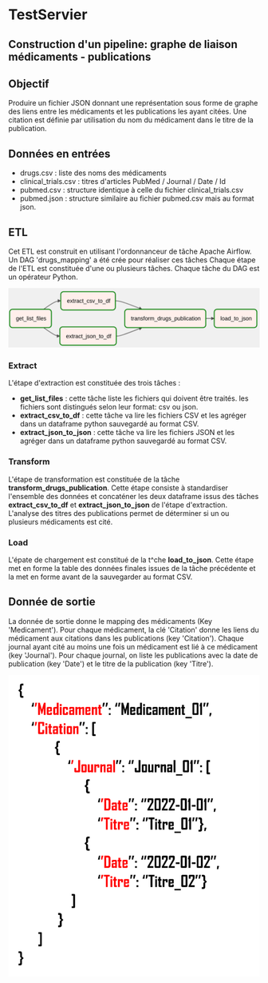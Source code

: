 # TestServier


## Construction d'un pipeline: graphe de liaison médicaments - publications

## Objectif

Produire un fichier JSON donnant une représentation sous forme de graphe des liens 
entre les médicaments et les publications les ayant citées. Une citation est définie par utilisation du nom du
médicament dans le titre de la publication.


## Données en entrées

- drugs.csv : liste des noms des médicaments
- clinical_trials.csv : titres d'articles PubMed / Journal / Date / Id
- pubmed.csv : structure identique à celle du fichier clinical_trials.csv
- pubmed.json : structure similaire au fichier pubmed.csv mais au format json.

## ETL

Cet ETL est construit en utilisant l'ordonnanceur de tâche Apache Airflow.
Un DAG 'drugs_mapping' a été crée pour réaliser ces tâches
Chaque étape de l'ETL est constituée d'une ou plusieurs tâches. 
Chaque tâche du DAG est un opérateur Python.

![Alt text](images/dag.png "Optional title")


### Extract

L'étape d'extraction est constituée des trois tâches :

 - **get_list_files** : cette tâche liste les fichiers qui doivent être traités. les fichiers sont distingués selon leur format: csv ou json.
 - **extract_csv_to_df** : cette tâche va lire les fichiers CSV et les agréger dans un dataframe python sauvegardé au format CSV.
 - **extract_json_to_json** : cette tâche va lire les fichiers JSON et les agréger dans un dataframe python sauvegardé au format CSV.

### Transform

L'étape de transformation est constituée de la tâche **transform_drugs_publication**.
Cette étape consiste à standardiser l'ensemble des données et concaténer les deux dataframe issus des tâches **extract_csv_to_df** et **extract_json_to_json** de l'étape d'extraction.
L'analyse des titres des publications permet de déterminer si un ou plusieurs médicaments est cité. 

### Load

L'épate de chargement est constitué de la t^che **load_to_json**.
Cette étape met en forme la table des données finales issues de la tâche précédente et la met en forme avant de la sauvegarder au format CSV. 

## Donnée de sortie

La donnée de sortie donne le mapping des médicaments (Key 'Medicament'). 
Pour chaque médicament, la clé 'Citation' donne les liens du médicament aux citations dans les publications (key 'Citation'). 
Chaque journal ayant cité au moins une fois un médicament est lié à ce médicament (key 'Journal').
Pour chaque journal, on liste les publications avec la date de publication (key 'Date') et le titre de la publication (key 'Titre').

![Alt text](images/drug_mapping.png "Optional title")